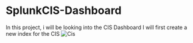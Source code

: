 # SplunkCIS-Dashboard

In this project, i will be looking into the CIS Dashboard
I will first create a new index for the CIS
![Cis](https://github.com/user-attachments/assets/dd8f95ff-742e-4249-9311-b70bc48b126c)
